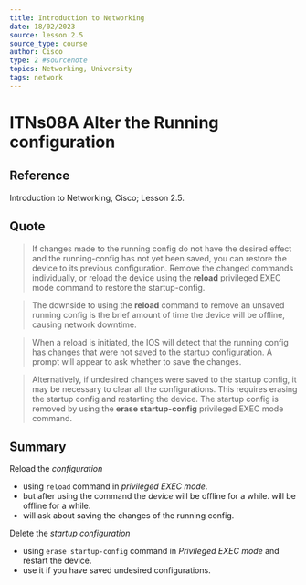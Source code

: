 ```yaml
---
title: Introduction to Networking
date: 18/02/2023
source: lesson 2.5
source_type: course
author: Cisco
type: 2 #sourcenote
topics: Networking, University
tags: network
---
```

# ITNs08A Alter the Running configuration

## **Reference**
Introduction to Networking, Cisco; Lesson 2.5.

## **Quote**
> If changes made to the running config do not have the desired effect and the running-config has not yet been saved, you can restore the device to its previous configuration. Remove the changed commands individually, or reload the device using the **reload** privileged EXEC mode command to restore the startup-config.

> The downside to using the **reload** command to remove an unsaved running config is the brief amount of time the device will be offline, causing network downtime.

> When a reload is initiated, the IOS will detect that the running config has changes that were not saved to the startup configuration. A prompt will appear to ask whether to save the changes.

> Alternatively, if undesired changes were saved to the startup config, it may be necessary to clear all the configurations. This requires erasing the startup config and restarting the device. The startup config is removed by using the **erase startup-config** privileged EXEC mode command.

## **Summary**
Reload the *configuration*
- using `reload` command in *privileged EXEC mode*.
- but after using the command the *device* will be offline for a while. will be offline for a while.
- will ask about saving the changes of the running config.


Delete the *startup configuration*
- using `erase startup-config` command in *Privileged EXEC mode* and restart the device.
- use it if you have saved undesired configurations. 